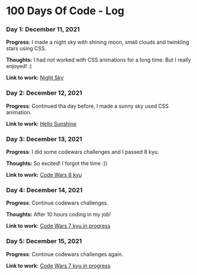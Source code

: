 # 100 Days Of Code - Log

### Day 1: December 11, 2021

**Progress**: I made a night sky with shining moon, small clouds and twinkling stars using CSS.

**Thoughts:** I had not worked with CSS animations for a long time. But I really enjoyed! :)

**Link to work:** [Night Sky](https://codepen.io/taheregmi/pen/zYEKbOo)

### Day 2: December 12, 2021

**Progress**: Continued tha day before, I made a sunny sky used CSS animation.

**Link to work:** [Hello Sunshine](https://codepen.io/taheregmi/pen/bGoBRzN)

### Day 3: December 13, 2021

**Progress**: I did some codewars challenges and I passed 8 kyu.

**Thoughts:** So excited! I forgot the time :))

**Link to work:** [Code Wars 8 kyu](https://www.codewars.com/users/TahereGmi)

### Day 4: December 14, 2021

**Progress**: Continue codewars challenges.

**Thoughts:** After 10 hours coding in my job!

**Link to work:** [Code Wars 7 kyu in progress](https://www.codewars.com/users/TahereGmi)

### Day 5: December 15, 2021

**Progress**: Continue codewars challenges again.

**Link to work:** [Code Wars 7 kyu in progress](https://www.codewars.com/users/TahereGmi)

<!-- ### Day 0: February 30, 2016 (Example 2)
##### (delete me or comment me out)

**Today's Progress**: Fixed CSS, worked on canvas functionality for the app.

**Thoughts**: I really struggled with CSS, but, overall, I feel like I am slowly getting better at it. Canvas is still new for me, but I managed to figure out some basic functionality.

**Link(s) to work**: [Calculator App](http://www.example.com)


### Day 1: June 27, Monday

**Today's Progress**: I've gone through many exercises on FreeCodeCamp.

**Thoughts** I've recently started coding, and it's a great feeling when I finally solve an algorithm challenge after a lot of attempts and hours spent.

**Link(s) to work**
1. [Find the Longest Word in a String](https://www.freecodecamp.com/challenges/find-the-longest-word-in-a-string)
2. [Title Case a Sentence](https://www.freecodecamp.com/challenges/title-case-a-sentence) -->
